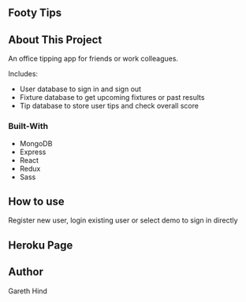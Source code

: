 ## Footy Tips

## About This Project

An office tipping app for friends or work colleagues.

Includes:
- User database to sign in and sign out
- Fixture database to get upcoming fixtures or past results
- Tip database to store user tips and check overall score

### Built-With

- MongoDB
- Express
- React
- Redux
- Sass

## How to use

Register new user, login existing user or select demo to sign in directly



## Heroku Page

## Author
Gareth Hind
